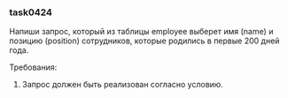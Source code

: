 
### task0424

Напиши запрос, который из таблицы employee выберет имя (name) и позицию (position) сотрудников, которые родились
в первые 200 дней года.


Требования:
1.	Запрос должен быть реализован согласно условию.


